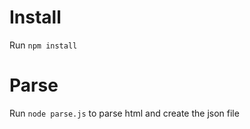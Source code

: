 # Install

Run ``npm install``

# Parse

Run ``node parse.js`` to parse html and create the json file